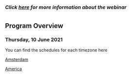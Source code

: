 ### *Click [here](./description.md) for more information about the webinar*

#

## Program Overview

### Thursday, 10 June 2021

You can find the schedules for each timezone here

[Amsterdam](./program_amsterdam.md)

[America](./program_america.md)